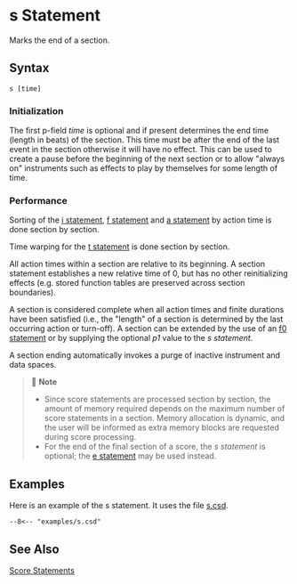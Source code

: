 <!--
id:s
category:
-->
# s Statement
Marks the end of a section.

## Syntax
``` csound-orc
s [time]
```

### Initialization

The first p-field _time_ is optional and if present determines the end time (length in beats) of the section.  This time must be after the end of the last event in the section otherwise it will have no effect. This can be used to create a pause before the beginning of the next section or to allow "always on" instruments such as effects to play by themselves for some length of time.

### Performance

Sorting of the [i statement](../../scoregens/i), [f statement](../../scoregens/f) and [a statement](../../scoregens/a) by action time is done section by section.

Time warping for the [t statement](../../scoregens/t) is done section by section.

All action times within a section are relative to its beginning. A section statement establishes a new relative time of 0, but has no other reinitializing effects (e.g. stored function tables are preserved across section boundaries).

A section is considered complete when all action times and finite durations have been satisfied (i.e., the &quot;length&quot; of a section is determined by the last occurring action or turn-off). A section can be extended by the use of an [f0 statement](../../scoregens/f) or by supplying the optional _p1_ value to the _s statement_.

A section ending automatically invokes a purge of inactive instrument and data spaces.

> :memo: **Note**
>
> *   Since score statements are processed section by section, the amount of memory required depends on the maximum number of score statements in a section. Memory allocation is dynamic, and the user will be informed as extra memory blocks are requested during score processing.
> *   For the end of the final section of a score, the _s statement_ is optional; the [e statement](../../scoregens/e) may be used instead.


## Examples

Here is an example of the s statement. It uses the file [s.csd](../../examples/s.csd).

``` csound-csd title="Example of the s statement." linenums="1"
--8<-- "examples/s.csd"
```

## See Also

[Score Statements](../../score/statemnt)
